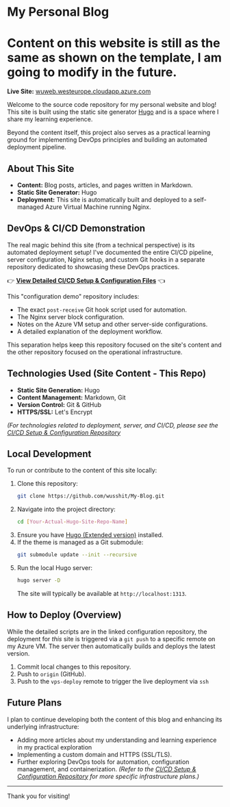 # My Personal Blog

# Content on this website is still as the same as shown on the template, I am going to modify in the future.

**Live Site:** [wuweb.westeurope.cloudapp.azure.com](wuweb.westeurope.cloudapp.azure.com)

Welcome to the source code repository for my personal website and blog! This site is built using the static site generator [Hugo](https://gohugo.io/) and is a space where I share my learning experience.

Beyond the content itself, this project also serves as a practical learning ground for implementing DevOps principles and building an automated deployment pipeline.

## About This Site

*   **Content:** Blog posts, articles, and pages written in Markdown.
*   **Static Site Generator:** Hugo
*   **Deployment:** This site is automatically built and deployed to a self-managed Azure Virtual Machine running Nginx.

## DevOps & CI/CD Demonstration

The real magic behind this site (from a technical perspective) is its automated deployment setup! I've documented the entire CI/CD pipeline, server configuration, Nginx setup, and custom Git hooks in a separate repository dedicated to showcasing these DevOps practices.

👉 **[View Detailed CI/CD Setup & Configuration Files](https://github.com/wusshit/my-hugo-vps-deploy-setup.git)** 👈

This "configuration demo" repository includes:
*   The exact `post-receive` Git hook script used for automation.
*   The Nginx server block configuration.
*   Notes on the Azure VM setup and other server-side configurations.
*   A detailed explanation of the deployment workflow.

This separation helps keep this repository focused on the site's content and the other repository focused on the operational infrastructure.

## Technologies Used (Site Content - This Repo)

*   **Static Site Generation:** Hugo
*   **Content Management:** Markdown, Git
*   **Version Control:** Git & GitHub
*   **HTTPS/SSL:** Let's Encrypt

*(For technologies related to deployment, server, and CI/CD, please see the [CI/CD Setup & Configuration Repository](https://github.com/wusshit/my-hugo-vps-deploy-setup.git)*

## Local Development

To run or contribute to the content of this site locally:

1.  Clone this repository:
    ```bash
    git clone https://github.com/wusshit/My-Blog.git
    ```
2.  Navigate into the project directory:
    ```bash
    cd [Your-Actual-Hugo-Site-Repo-Name]
    ```
3.  Ensure you have [Hugo (Extended version)](https://gohugo.io/installation/) installed.
4.  If the theme is managed as a Git submodule:
    ```bash
    git submodule update --init --recursive
    ```
5.  Run the local Hugo server:
    ```bash
    hugo server -D
    ```
    The site will typically be available at `http://localhost:1313`.

## How to Deploy (Overview)

While the detailed scripts are in the linked configuration repository, the deployment for *this* site is triggered via a `git push` to a specific remote on my Azure VM. The server then automatically builds and deploys the latest version.

1.  Commit local changes to this repository.
2.  Push to `origin` (GitHub).
3.  Push to the `vps-deploy` remote to trigger the live deployment via `ssh` 

## Future Plans

I plan to continue developing both the content of this blog and enhancing its underlying infrastructure:

*   Adding more articles about my understanding and learning experience in my practical exploration
*   Implementing a custom domain and HTTPS (SSL/TLS).
*   Further exploring DevOps tools for automation, configuration management, and containerization. *(Refer to the [CI/CD Setup & Configuration Repository](https://github.com/wusshit/my-hugo-vps-deploy-setup.git) for more specific infrastructure plans.)*

---

Thank you for visiting!
